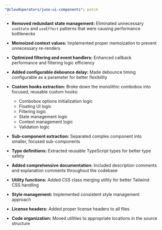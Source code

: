 ```yaml
---
"@cloudoperators/juno-ui-components": patch
---
```


- **Removed redundant state management:** Eliminated unnecessary `useState` and `useEffect` patterns that were causing performance bottlenecks
- **Memoized context values:** Implemented proper memoization to prevent unnecessary re-renders
- **Optimized filtering and event handlers:** Enhanced callback performance and filtering logic efficiency
- **Added configurable debounce delay:** Made debounce timing configurable as a parameter for better flexibility

- **Custom hooks extraction:** Broke down the monolithic combobox into focused, reusable custom hooks:

  - Combobox options initialization logic
  - Floating UI logic
  - Filtering logic
  - State management logic
  - Context management logic
  - Validation logic

- **Sub-component extraction:** Separated complex component into smaller, focused sub-components
- **Type definitions:** Extracted reusable TypeScript types for better type safety

- **Added comprehensive documentation:** Included description comments and explanation comments throughout the codebase
- **Utility functions:** Added CSS class merging utility for better Tailwind CSS handling
- **Style management:** Implemented consistent style management approach
- **License headers:** Added proper license headers to all files
- **Code organization:** Moved utilities to appropriate locations in the source structure

